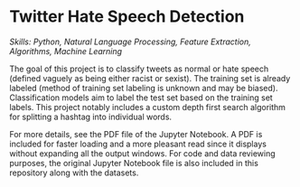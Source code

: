 # Twitter Hate Speech Detection
*Skills: Python, Natural Language Processing, Feature Extraction, Algorithms, Machine Learning*

The goal of this project is to classify tweets as normal or hate speech (defined vaguely as being either racist or sexist). The training set is already labeled (method of training set labeling is unknown and may be biased). Classification models aim to label the test set based on the training set labels. This project notably includes a custom depth first search algorithm for splitting a hashtag into individual words.

For more details, see the PDF file of the Jupyter Notebook. A PDF is included for faster loading and a more pleasant read since it displays without expanding all the output windows. For code and data reviewing purposes, the original Jupyter Notebook file is also included in this repository along with the datasets.
